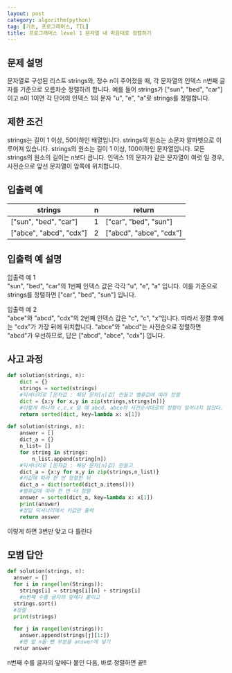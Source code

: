 ```yaml
---
layout: post
category: algorithm(python)
tag: [기초, 프로그래머스, TIL]
title: 프로그래머스 level 1 문자열 내 마음대로 정렬하기
---
```


## 문제 설명

문자열로 구성된 리스트 strings와, 정수 n이 주어졌을 때, 각 문자열의 인덱스 n번째 글자를 기준으로 오름차순 정렬하려 합니다. 예를 들어 strings가 ["sun", "bed", "car"]이고 n이 1이면 각 단어의 인덱스 1의 문자 "u", "e", "a"로 strings를 정렬합니다.

## 제한 조건
strings는 길이 1 이상, 50이하인 배열입니다.
strings의 원소는 소문자 알파벳으로 이루어져 있습니다.
strings의 원소는 길이 1 이상, 100이하인 문자열입니다.
모든 strings의 원소의 길이는 n보다 큽니다.
인덱스 1의 문자가 같은 문자열이 여럿 일 경우, 사전순으로 앞선 문자열이 앞쪽에 위치합니다.

## 입출력 예

<table>
  <thead>
    <tr>
      <th>strings</th>
      <th>n</th>
      <th>return</th>
    </tr>
  </thead>
  <tbody>
    <tr>
      <td>["sun", "bed", "car"]</td>
      <td>1</td>
      <td>["car", "bed", "sun"]</td>
    </tr>
    <tr>
      <td>["abce", "abcd", "cdx"]</td>
      <td>2</td>
      <td>["abcd", "abce", "cdx"]</td>
    </tr>
  </tbody>
</table>

## 입출력 예 설명
입출력 예 1  
"sun", "bed", "car"의 1번째 인덱스 값은 각각 "u", "e", "a" 입니다. 이를 기준으로 strings를 정렬하면 ["car", "bed", "sun"] 입니다.  

입출력 예 2  
"abce"와 "abcd", "cdx"의 2번째 인덱스 값은 "c", "c", "x"입니다. 따라서 정렬 후에는 "cdx"가 가장 뒤에 위치합니다. "abce"와 "abcd"는 사전순으로 정렬하면 "abcd"가 우선하므로, 답은 ["abcd", "abce", "cdx"] 입니다.  


## 사고 과정

```python
def solution(strings, n):
    dict = {}
    strings = sorted(strings)
    #딕셔너리로 [문자값 : 해당 문자[n]값] 만들고 밸류값에 따라 정렬
    dict = {x:y for x,y in zip(strings,strings[n])}
    #이렇게 하니까 c,c,x 일 때 abcd, abce의 사전순서대로의 정렬이 일어나지 않았다.
    return sorted(dict, key=lambda x: x[1])
```

```python
def solution(strings, n):
    answer = []
    dict_a = {}
    n_list= []
    for string in strings:
        n_list.append(string[n])
    #딕셔너리로 [문자값 : 해당 문자[n]값] 만들고
    dict_a = {x:y for x,y in zip(strings,n_list)}
    #키값에 따라 한 번 정렬한 뒤
    dict_a = dict(sorted(dict_a.items()))
    #밸류값에 따라 한 번 더 정렬
    answer = sorted(dict_a, key=lambda x: x[1])
    print(answer)
    #정답 딕셔너리에서 키값만 출력
    return answer
```
이렇게 하면 3번만 맞고 다 틀린다 

## 모범 답안

```python
def solution(strings, n):
  answer = []
  for i in range(len(Strings)):
    strings[i] = strings[i][n] + strings[i]
    #n번째 수를 글자의 앞에다 붙이고
  strings.sort()
  #정렬
  print(strings)

  for j in range(len(strings)):
    answer.append(strings[j][1:])
    #맨 앞 n을 뺀 부분을 answer에 넣기 
  retur answer
```

n번째 수를 글자의 앞에다 붙인 다음, 바로 정렬하면 끝!!